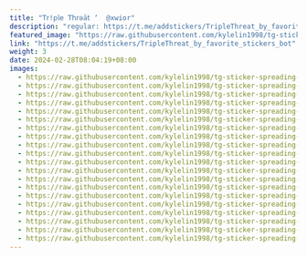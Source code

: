 ```yaml
---
title: "𝖳𝗋!𝗉𝗅𝖾 𝖳𝗁𝗋əā𝗍 ʼ  @xwior"
description: "regular: https://t.me/addstickers/TripleThreat_by_favorite_stickers_bot"
featured_image: "https://raw.githubusercontent.com/kylelin1998/tg-sticker-spreading-worldwide-images/main/img/5d4bfa17-0bd9-4405-abf4-07f3a17e8917.jpg"
link: "https://t.me/addstickers/TripleThreat_by_favorite_stickers_bot"
weight: 3
date: 2024-02-28T08:04:19+08:00
images:
  - https://raw.githubusercontent.com/kylelin1998/tg-sticker-spreading-worldwide-images/main/img/5d4bfa17-0bd9-4405-abf4-07f3a17e8917.jpg
  - https://raw.githubusercontent.com/kylelin1998/tg-sticker-spreading-worldwide-images/main/img/e42aac13-3dcf-442e-98cf-43ba8af25350.jpg
  - https://raw.githubusercontent.com/kylelin1998/tg-sticker-spreading-worldwide-images/main/img/982045b8-6a01-44ad-96c2-61ec69184a6e.jpg
  - https://raw.githubusercontent.com/kylelin1998/tg-sticker-spreading-worldwide-images/main/img/388f91af-f8e6-4581-89c8-70c21bd70582.jpg
  - https://raw.githubusercontent.com/kylelin1998/tg-sticker-spreading-worldwide-images/main/img/834c5ab6-6118-4e7f-8d64-47b8d7684453.jpg
  - https://raw.githubusercontent.com/kylelin1998/tg-sticker-spreading-worldwide-images/main/img/abe01986-df10-46e8-ad98-da12feb08f39.jpg
  - https://raw.githubusercontent.com/kylelin1998/tg-sticker-spreading-worldwide-images/main/img/12059a66-8171-42f7-8f0f-db837d7acaa8.jpg
  - https://raw.githubusercontent.com/kylelin1998/tg-sticker-spreading-worldwide-images/main/img/1ba8bbe0-83d6-4f85-b446-f51863dd7f77.jpg
  - https://raw.githubusercontent.com/kylelin1998/tg-sticker-spreading-worldwide-images/main/img/8045c192-6e06-423c-8874-50bf8f87926b.jpg
  - https://raw.githubusercontent.com/kylelin1998/tg-sticker-spreading-worldwide-images/main/img/acff382b-1dd4-4eef-9b2a-0b98df94a8bc.jpg
  - https://raw.githubusercontent.com/kylelin1998/tg-sticker-spreading-worldwide-images/main/img/9b05d2ff-2389-4943-abc0-71d2de7e6619.jpg
  - https://raw.githubusercontent.com/kylelin1998/tg-sticker-spreading-worldwide-images/main/img/4469487c-44a5-4011-a817-e2a0c549fd6a.jpg
  - https://raw.githubusercontent.com/kylelin1998/tg-sticker-spreading-worldwide-images/main/img/478f2085-e15e-4807-a713-902d0c96a373.jpg
  - https://raw.githubusercontent.com/kylelin1998/tg-sticker-spreading-worldwide-images/main/img/09f519cb-01a6-40f2-9ea5-3a8cba2e3301.jpg
  - https://raw.githubusercontent.com/kylelin1998/tg-sticker-spreading-worldwide-images/main/img/b7f5a321-60a9-4ab6-a08a-9fc24d2a25a2.jpg
  - https://raw.githubusercontent.com/kylelin1998/tg-sticker-spreading-worldwide-images/main/img/198d2275-c745-40b4-ba89-c8132b958e9e.jpg
  - https://raw.githubusercontent.com/kylelin1998/tg-sticker-spreading-worldwide-images/main/img/d386e48d-6486-4fe4-868b-3e1fa9a0eaf2.jpg
  - https://raw.githubusercontent.com/kylelin1998/tg-sticker-spreading-worldwide-images/main/img/b606da4b-25c6-4885-84a1-bbc346055fde.jpg
  - https://raw.githubusercontent.com/kylelin1998/tg-sticker-spreading-worldwide-images/main/img/6e1d6d50-eca1-4d43-b35e-05c5ebaa6ee5.jpg
  - https://raw.githubusercontent.com/kylelin1998/tg-sticker-spreading-worldwide-images/main/img/8709ab8f-aad5-401d-97e7-454f7876fbe6.jpg
---
```

